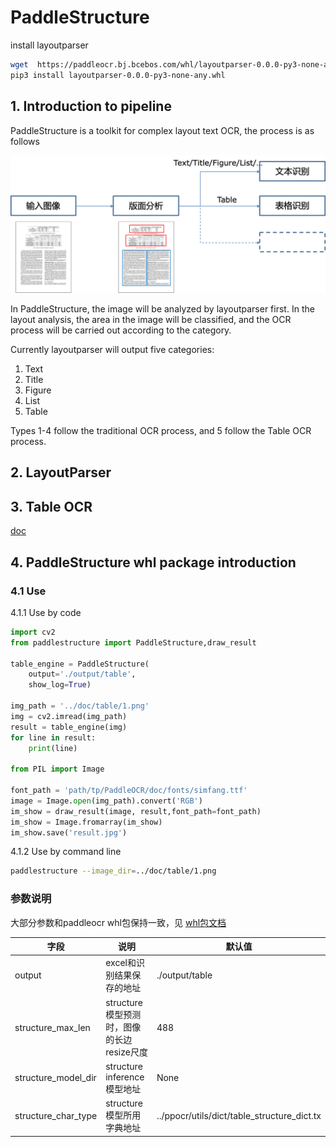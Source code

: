 # PaddleStructure

install layoutparser
```sh
wget  https://paddleocr.bj.bcebos.com/whl/layoutparser-0.0.0-py3-none-any.whl
pip3 install layoutparser-0.0.0-py3-none-any.whl
```

## 1. Introduction to pipeline

PaddleStructure is a toolkit for complex layout text OCR, the process is as follows

![pipeline](../doc/table/pipeline.png)

In PaddleStructure, the image will be analyzed by layoutparser first. In the layout analysis, the area in the image will be classified, and the OCR process will be carried out according to the category.

Currently layoutparser will output five categories:
1. Text
2. Title
3. Figure
4. List
5. Table
   
Types 1-4 follow the traditional OCR process, and 5 follow the Table OCR process.

## 2. LayoutParser


## 3. Table OCR

[doc](table/README.md)

## 4. PaddleStructure whl package introduction

### 4.1 Use

4.1.1 Use by code
```python
import cv2
from paddlestructure import PaddleStructure,draw_result

table_engine = PaddleStructure(
    output='./output/table',
    show_log=True)

img_path = '../doc/table/1.png'
img = cv2.imread(img_path)
result = table_engine(img)
for line in result:
    print(line)

from PIL import Image

font_path = 'path/tp/PaddleOCR/doc/fonts/simfang.ttf'
image = Image.open(img_path).convert('RGB')
im_show = draw_result(image, result,font_path=font_path)
im_show = Image.fromarray(im_show)
im_show.save('result.jpg')
```

4.1.2 Use by command line
```bash
paddlestructure --image_dir=../doc/table/1.png
```

### 参数说明
大部分参数和paddleocr whl包保持一致，见 [whl包文档](../doc/doc_ch/whl.md)

| 字段                    | 说明                                            | 默认值           |
|------------------------|------------------------------------------------------|------------------|
| output                 | excel和识别结果保存的地址                    | ./output/table            |
| structure_max_len      |  structure模型预测时，图像的长边resize尺度             |  488            |
| structure_model_dir      |  structure inference 模型地址             |  None            |
| structure_char_type      |  structure 模型所用字典地址             |  ../ppocr/utils/dict/table_structure_dict.tx            |


